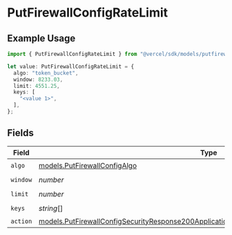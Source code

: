 # PutFirewallConfigRateLimit

## Example Usage

```typescript
import { PutFirewallConfigRateLimit } from "@vercel/sdk/models/putfirewallconfigop.js";

let value: PutFirewallConfigRateLimit = {
  algo: "token_bucket",
  window: 8233.03,
  limit: 4551.25,
  keys: [
    "<value 1>",
  ],
};
```

## Fields

| Field                                                                                                                                                                                                | Type                                                                                                                                                                                                 | Required                                                                                                                                                                                             | Description                                                                                                                                                                                          |
| ---------------------------------------------------------------------------------------------------------------------------------------------------------------------------------------------------- | ---------------------------------------------------------------------------------------------------------------------------------------------------------------------------------------------------- | ---------------------------------------------------------------------------------------------------------------------------------------------------------------------------------------------------- | ---------------------------------------------------------------------------------------------------------------------------------------------------------------------------------------------------- |
| `algo`                                                                                                                                                                                               | [models.PutFirewallConfigAlgo](../models/putfirewallconfigalgo.md)                                                                                                                                   | :heavy_check_mark:                                                                                                                                                                                   | N/A                                                                                                                                                                                                  |
| `window`                                                                                                                                                                                             | *number*                                                                                                                                                                                             | :heavy_check_mark:                                                                                                                                                                                   | N/A                                                                                                                                                                                                  |
| `limit`                                                                                                                                                                                              | *number*                                                                                                                                                                                             | :heavy_check_mark:                                                                                                                                                                                   | N/A                                                                                                                                                                                                  |
| `keys`                                                                                                                                                                                               | *string*[]                                                                                                                                                                                           | :heavy_check_mark:                                                                                                                                                                                   | N/A                                                                                                                                                                                                  |
| `action`                                                                                                                                                                                             | [models.PutFirewallConfigSecurityResponse200ApplicationJSONResponseBodyActiveRulesActionAction](../models/putfirewallconfigsecurityresponse200applicationjsonresponsebodyactiverulesactionaction.md) | :heavy_minus_sign:                                                                                                                                                                                   | N/A                                                                                                                                                                                                  |